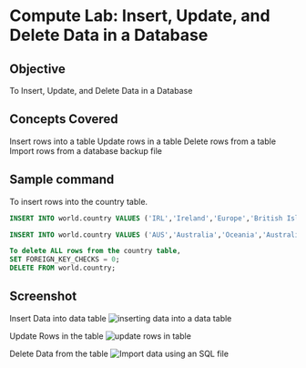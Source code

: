 # Compute Lab: Insert, Update, and Delete Data in a Database

## Objective
To Insert, Update, and Delete Data in a Database

## Concepts Covered
Insert rows into a table
Update rows in a table
Delete rows from a table
Import rows from a database backup file

## Sample command

To insert rows into the country table.
```sql
INSERT INTO world.country VALUES ('IRL','Ireland','Europe','British Islands',70273.00,1921,3775100,76.8,75921.00,73132.00,'Ireland/Éire','Republic',1447,'IE');

INSERT INTO world.country VALUES ('AUS','Australia','Oceania','Australia and New Zealand',7741220.00,1901,18886000,79.8,351182.00,392911.00,'Australia','Constitutional Monarchy, Federation',135,'AU');

To delete ALL rows from the country table,
SET FOREIGN_KEY_CHECKS = 0;
DELETE FROM world.country;
```
## Screenshot
Insert Data into data table
![inserting data into a data table](https://github.com/user-attachments/assets/5aaf093a-6572-402c-82d8-964fc721055f) 

Update Rows in the table
![update rows in table](https://github.com/user-attachments/assets/ac189205-ba95-4480-8dea-08e19ed7194d) 

Delete Data from the table
![Import data using an SQL file](https://github.com/user-attachments/assets/c6ec0dad-c5e1-43cb-b3c8-efe688580bd6)




